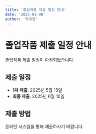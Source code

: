 ```yaml
---
title: '졸업작품 제출 일정 안내'
date: '2025-01-08'
author: '학과장'
---
```


# 졸업작품 제출 일정 안내

졸업작품 제출 일정이 확정되었습니다.

## 제출 일정

- **1차 제출**: 2025년 5월 15일
- **최종 제출**: 2025년 6월 10일

## 제출 방법

온라인 시스템을 통해 제출하시기 바랍니다.
